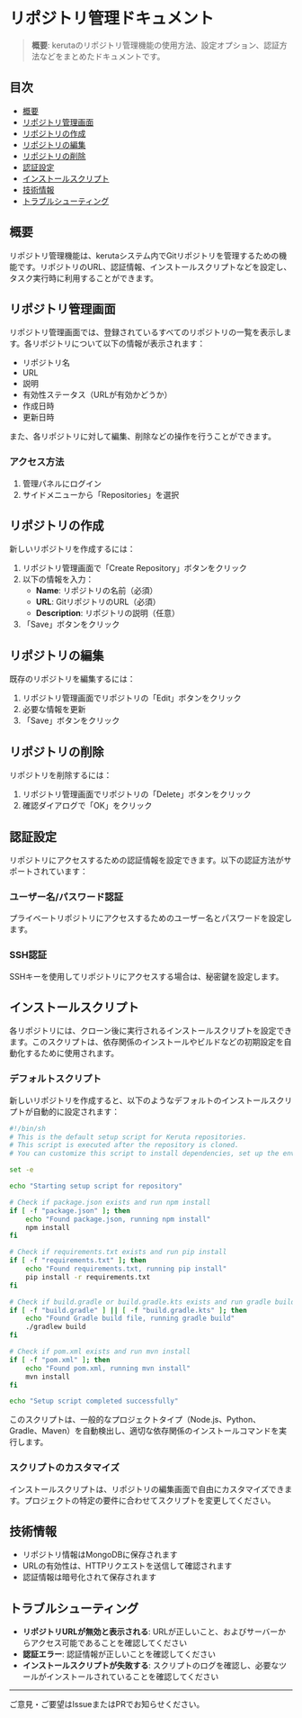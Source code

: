 # リポジトリ管理ドキュメント

> **概要**: kerutaのリポジトリ管理機能の使用方法、設定オプション、認証方法などをまとめたドキュメントです。

## 目次
- [概要](#概要)
- [リポジトリ管理画面](#リポジトリ管理画面)
- [リポジトリの作成](#リポジトリの作成)
- [リポジトリの編集](#リポジトリの編集)
- [リポジトリの削除](#リポジトリの削除)
- [認証設定](#認証設定)
- [インストールスクリプト](#インストールスクリプト)
- [技術情報](#技術情報)
- [トラブルシューティング](#トラブルシューティング)

## 概要
リポジトリ管理機能は、kerutaシステム内でGitリポジトリを管理するための機能です。リポジトリのURL、認証情報、インストールスクリプトなどを設定し、タスク実行時に利用することができます。

## リポジトリ管理画面
リポジトリ管理画面では、登録されているすべてのリポジトリの一覧を表示します。各リポジトリについて以下の情報が表示されます：

- リポジトリ名
- URL
- 説明
- 有効性ステータス（URLが有効かどうか）
- 作成日時
- 更新日時

また、各リポジトリに対して編集、削除などの操作を行うことができます。

### アクセス方法
1. 管理パネルにログイン
2. サイドメニューから「Repositories」を選択

## リポジトリの作成
新しいリポジトリを作成するには：

1. リポジトリ管理画面で「Create Repository」ボタンをクリック
2. 以下の情報を入力：
   - **Name**: リポジトリの名前（必須）
   - **URL**: GitリポジトリのURL（必須）
   - **Description**: リポジトリの説明（任意）
3. 「Save」ボタンをクリック

## リポジトリの編集
既存のリポジトリを編集するには：

1. リポジトリ管理画面でリポジトリの「Edit」ボタンをクリック
2. 必要な情報を更新
3. 「Save」ボタンをクリック

## リポジトリの削除
リポジトリを削除するには：

1. リポジトリ管理画面でリポジトリの「Delete」ボタンをクリック
2. 確認ダイアログで「OK」をクリック

## 認証設定
リポジトリにアクセスするための認証情報を設定できます。以下の認証方法がサポートされています：

### ユーザー名/パスワード認証
プライベートリポジトリにアクセスするためのユーザー名とパスワードを設定します。

### SSH認証
SSHキーを使用してリポジトリにアクセスする場合は、秘密鍵を設定します。

## インストールスクリプト
各リポジトリには、クローン後に実行されるインストールスクリプトを設定できます。このスクリプトは、依存関係のインストールやビルドなどの初期設定を自動化するために使用されます。

### デフォルトスクリプト
新しいリポジトリを作成すると、以下のようなデフォルトのインストールスクリプトが自動的に設定されます：

```sh
#!/bin/sh
# This is the default setup script for Keruta repositories.
# This script is executed after the repository is cloned.
# You can customize this script to install dependencies, set up the environment, etc.

set -e

echo "Starting setup script for repository"

# Check if package.json exists and run npm install
if [ -f "package.json" ]; then
    echo "Found package.json, running npm install"
    npm install
fi

# Check if requirements.txt exists and run pip install
if [ -f "requirements.txt" ]; then
    echo "Found requirements.txt, running pip install"
    pip install -r requirements.txt
fi

# Check if build.gradle or build.gradle.kts exists and run gradle build
if [ -f "build.gradle" ] || [ -f "build.gradle.kts" ]; then
    echo "Found Gradle build file, running gradle build"
    ./gradlew build
fi

# Check if pom.xml exists and run mvn install
if [ -f "pom.xml" ]; then
    echo "Found pom.xml, running mvn install"
    mvn install
fi

echo "Setup script completed successfully"
```

このスクリプトは、一般的なプロジェクトタイプ（Node.js、Python、Gradle、Maven）を自動検出し、適切な依存関係のインストールコマンドを実行します。

### スクリプトのカスタマイズ
インストールスクリプトは、リポジトリの編集画面で自由にカスタマイズできます。プロジェクトの特定の要件に合わせてスクリプトを変更してください。

## 技術情報
- リポジトリ情報はMongoDBに保存されます
- URLの有効性は、HTTPリクエストを送信して確認されます
- 認証情報は暗号化されて保存されます

## トラブルシューティング
- **リポジトリURLが無効と表示される**: URLが正しいこと、およびサーバーからアクセス可能であることを確認してください
- **認証エラー**: 認証情報が正しいことを確認してください
- **インストールスクリプトが失敗する**: スクリプトのログを確認し、必要なツールがインストールされていることを確認してください

---
ご意見・ご要望はIssueまたはPRでお知らせください。
